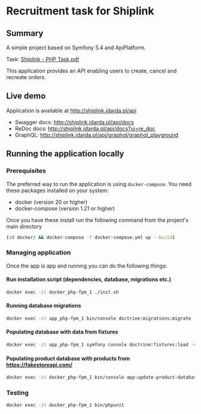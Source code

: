 # Recruitment task for Shiplink

## Summary
A simple project based on Symfony 5.4 and ApiPlatform.

Task:
[Shiplink - PHP Task.pdf](docs%2FShiplink_-_PHP_Task.pdf)

This application provides an API enabling users to create, cancel and recreate orders.

## Live demo
Application is available at http://shiplink.jdarda.pl/api
- Swagger docs: http://shiplink.jdarda.pl/api/docs
- ReDoc docs: http://shiplink.jdarda.pl/api/docs?ui=re_doc
- GraphQL: http://shiplink.jdarda.pl/api/graphql/graphql_playground

## Running the application locally

### Prerequisites
The preferred way to run the application is using `docker-compose`.
You need these packages installed on your system:
- docker (version 20 or higher)
- docker-compose (version 1.21 or higher)

Once you have these install run the following command from the project's main directory

```bash
(cd docker/ && docker-compose -f docker-compose.yml up --build)
```

### Managing application

Once the app is app and running you can do the following things:
#### Run installation script (dependencies, database, migrations etc.)
```bash
docker exec -it docker_php-fpm_1 ./init.sh
```

#### Running database migrations
```bash
docker exec -it app_php-fpm_1 bin/console doctrine:migrations:migrate
```

#### Populating database with data from fixtures
```bash
docker exec -it app_php-fpm_1 symfony console doctrine:fixtures:load -n
```

#### Populating product database with products from https://fakestoreapi.com/
```bash
docker exec -it docker_php-fpm_1 bin/console app:update-product-database
```

### Testing
```bash
docker exec -it docker_php-fpm_1 bin/phpunit
```
